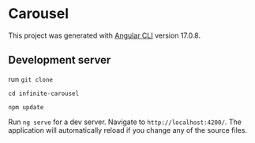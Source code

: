 # Carousel

This project was generated with [Angular CLI](https://github.com/angular/angular-cli) version 17.0.8.

## Development server

run `git clone`

`cd infinite-carousel`

`npm update`

Run `ng serve` for a dev server. 
Navigate to `http://localhost:4200/`. 
The application will automatically reload if you change any of the source files.

